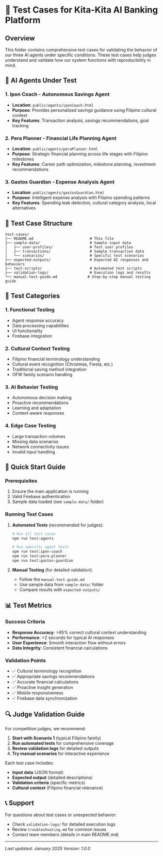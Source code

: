 # 🧪 Test Cases for Kita-Kita AI Banking Platform

## Overview

This folder contains comprehensive test cases for validating the behavior of our three AI agents under specific conditions. These test cases help judges understand and validate how our system functions with reproducibility in mind.

## 🤖 AI Agents Under Test

### 1. **Ipon Coach** - Autonomous Savings Agent

- **Location**: `public/agents/iponCoach.html`
- **Purpose**: Provides personalized savings guidance using Filipino cultural context
- **Key Features**: Transaction analysis, savings recommendations, goal tracking

### 2. **Pera Planner** - Financial Life Planning Agent

- **Location**: `public/agents/peraPlanner.html`
- **Purpose**: Strategic financial planning across life stages with Filipino milestones
- **Key Features**: Career path optimization, milestone planning, investment recommendations

### 3. **Gastos Guardian** - Expense Analysis Agent

- **Location**: `public/agents/gastosGuardian.html`
- **Purpose**: Intelligent expense analysis with Filipino spending patterns
- **Key Features**: Spending leak detection, cultural category analysis, local alternatives

## 📁 Test Case Structure

```
test-cases/
├── README.md                          # This file
├── sample-data/                       # Sample input data
│   ├── user-profiles/                 # Test user profiles
│   ├── transactions/                  # Sample transaction data
│   └── scenarios/                     # Specific test scenarios
├── expected-outputs/                  # Expected AI responses and behaviors
├── test-scripts/                      # Automated test scripts
├── validation-logs/                   # Execution logs and results
└── manual-test-guide.md              # Step-by-step manual testing guide
```

## 🎯 Test Categories

### 1. **Functional Testing**

- Agent response accuracy
- Data processing capabilities
- UI functionality
- Firebase integration

### 2. **Cultural Context Testing**

- Filipino financial terminology understanding
- Cultural event recognition (Christmas, Fiesta, etc.)
- Traditional saving method integration
- OFW family scenario handling

### 3. **AI Behavior Testing**

- Autonomous decision making
- Proactive recommendations
- Learning and adaptation
- Context-aware responses

### 4. **Edge Case Testing**

- Large transaction volumes
- Missing data scenarios
- Network connectivity issues
- Invalid input handling

## 🚀 Quick Start Guide

### Prerequisites

1. Ensure the main application is running
2. Valid Firebase authentication
3. Sample data loaded (see `sample-data/` folder)

### Running Test Cases

1. **Automated Tests** (recommended for judges):

   ```bash
   # Run all test cases
   npm run test:agents

   # Run specific agent tests
   npm run test:ipon-coach
   npm run test:pera-planner
   npm run test:gastos-guardian
   ```

2. **Manual Testing** (for detailed validation):
   - Follow the `manual-test-guide.md`
   - Use sample data from `sample-data/` folder
   - Compare results with `expected-outputs/`

## 📊 Test Metrics

### Success Criteria

- **Response Accuracy**: >95% correct cultural context understanding
- **Performance**: <2 seconds for typical AI responses
- **User Experience**: Smooth interaction flow without errors
- **Data Integrity**: Consistent financial calculations

### Validation Points

- ✅ Cultural terminology recognition
- ✅ Appropriate savings recommendations
- ✅ Accurate financial calculations
- ✅ Proactive insight generation
- ✅ Mobile responsiveness
- ✅ Firebase data synchronization

## 🔍 Judge Validation Guide

For competition judges, we recommend:

1. **Start with Scenario 1** (typical Filipino family)
2. **Run automated tests** for comprehensive coverage
3. **Review validation logs** for detailed outputs
4. **Try manual scenarios** for interactive experience

Each test case includes:

- **Input data** (JSON format)
- **Expected output** (detailed descriptions)
- **Validation criteria** (specific metrics)
- **Cultural context** (Filipino financial relevance)

## 📞 Support

For questions about test cases or unexpected behavior:

- Check `validation-logs/` for detailed execution logs
- Review `troubleshooting.md` for common issues
- Contact team members (details in main README.md)

---

_Last updated: January 2025_
_Version: 1.0.0_

